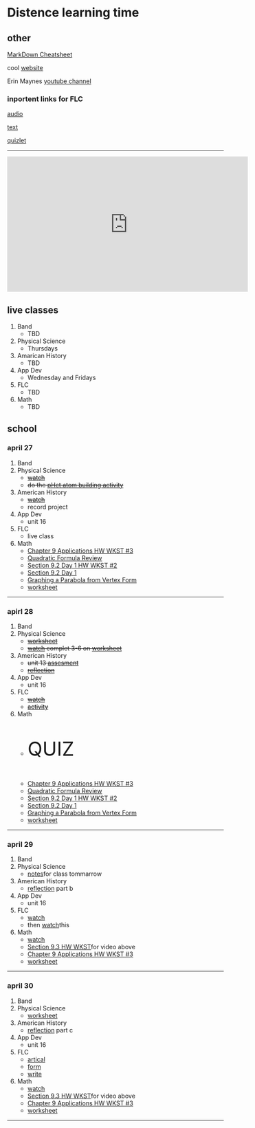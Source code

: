 <!--ha ha funny things
	There was a tragic event last night there was a kid named Jacob who spilled some mashed potatoes on his plate most people thought it was funny but the man who is making us write this did not find it funny, and this is that story. Before we start I would like to give a thesis about this topic. 
-->
# Distence learning time
## other
[MarkDown Cheatsheet](https://github.com/adam-p/markdown-here/wiki/Markdown-Cheatsheet "On Github")

cool [website](https://www.windows93.net "windows93")

Erin Maynes [youtube channel](https://www.youtube.com/channel/UCkH9EgsUJJhHA4SB_eg1g4g "youtube channel")

### inportent links for FLC
[audio](https://shakespeare.folger.edu/listen/romeo-and-juliet/ "audio")

[text](https://www.folgerdigitaltexts.org/html/Rom.html#line-1.1.0 "book")

[quizlet](https://quizlet.com/_6emoag?x=1jqt&i=13lg3c "quizlet")

***

<iframe width="560" height="315" src="https://www.youtube-nocookie.com/embed/QQ7mSpVyIJo" frameborder="0" allow="accelerometer; autoplay; encrypted-media; gyroscope; picture-in-picture" allowfullscreen></iframe>

## live classes
1. Band
	* TBD
2. Physical Science
	* Thursdays
3. Amarican History
	* TBD
4. App Dev
	* Wednesday and Fridays
5. FLC
	* TBD
6. Math
	* TBD

## school

### april 27
1. Band
2. Physical Science
	* ~~[watch](https://drive.google.com/file/d/1RtosPNMG_K_nOMIwtACNbJum_G40_N4F/view?usp=sharing "video")~~
	* ~~do the [pHet atom building activity](https://docs.google.com/document/d/1BhariZOllheBr52eptTrRjeesHtUOo7M_zB7ON76aHI/edit?usp=sharing "assiment")~~
3. American History
	* ~~[watch](https://uaschools.instructure.com/courses/4142/files/598155/download?wrap=1 "video")~~
	* record project
4. App Dev
	* unit 16
5. FLC
	* live class
6. Math
	* [Chapter 9 Applications HW WKST #3](https://uaschools.schoology.com/system/files/attachments/files/m/202004/course/2153651014/Quarter_4_Chapter_9_Applications_HW_WKST_3_5ea1caa1890cf.pdf "worksheet")
	* [Quadratic Formula Review](https://www.yumpu.com/en/document/read/43224976/134-hw-quadratic-formula-worksheet-intropdf "ban")
	* [Section 9.2 Day 1 HW WKST #2 ](https://uaschools.schoology.com/system/files/attachments/files/m/202004/course/2153651014/Algebra_Section_9.2_Day_1_HW_WKST_2_5e8f679c1feb6.pdf "worksheet")
	* [Section 9.2 Day 1]()
	* [Graphing a Parabola from Vertex Form](https://uaschools.schoology.com/system/files/attachments/files/m/202004/course/2153651014/Algebra_Section_9.2_Day_1_5e8cead80548d.pdf)
	* [worksheet](https://uaschools.schoology.com/system/files/attachments/files/m/202004/course/2153651014/Quarter_4_Chapter_9_Applications_HW_WKST_2_5ea1caa1433cc.pdf "worksheet")
---

### apirl 28
1. Band
2. Physical Science
	* ~~[worksheet](https://drive.google.com/file/d/0B7GiQq4i5D4oVjI0N1VUb3VvN0E/view?usp=sharing "whorksheet")~~
	* ~~[watch](https://drive.google.com/file/d/1_K01t8E5RwMPQO87oSbgLdfbSJ-JaS8j/view?usp=sharing "video") complet 3-6 on [worksheet](https://drive.google.com/file/d/0B7GiQq4i5D4oZW1zZ25RYU5UMk41OF94V3R3YlNvZ0Z5SjlF/view?usp=sharing "worksheet")~~
3. American History
	* ~~unit 13 [assesment](https://uaschools.instructure.com/courses/4142/assignments/39567)~~
	* ~~[reflection](https://docs.google.com/document/d/1yrA3bla3pw0Ru-NCUG0z2z9zJfrJyHAyPoeA2XQeg9s/edit?usp=sharing)~~
4. App Dev
	* unit 16
5. FLC
	* ~~[watch](https://uaschools.schoology.com/system/files/attachments/files/m/202004/course/2150433587/RJ_Recap_Video_Act_3_5ea496dbdfb1f.mp4 "video")~~
	* ~~[activity](https://docs.google.com/document/d/1n8G2b4F0YbdiZwHA6V-bfx0UpVJRKWLeKSmwxqY1WlA/edit?usp=sharing "worksheet")~~
6. Math
	* <p style="font-size: 45">QUIZ</p>
	* [Chapter 9 Applications HW WKST #3](https://uaschools.schoology.com/system/files/attachments/files/m/202004/course/2153651014/Quarter_4_Chapter_9_Applications_HW_WKST_3_5ea1caa1890cf.pdf "worksheet")
	* [Quadratic Formula Review](https://www.yumpu.com/en/document/read/43224976/134-hw-quadratic-formula-worksheet-intropdf "ban")
	* [Section 9.2 Day 1 HW WKST #2 ](https://uaschools.schoology.com/system/files/attachments/files/m/202004/course/2153651014/Algebra_Section_9.2_Day_1_HW_WKST_2_5e8f679c1feb6.pdf "worksheet")
	* [Section 9.2 Day 1](https://uaschools.schoology.com/system/files/attachments/files/m/202004/course/2153651014/Algebra_Section_9.2_Day_1_HW_WKST_5e8ced00393eb.pdf)
	* [Graphing a Parabola from Vertex Form](https://uaschools.schoology.com/system/files/attachments/files/m/202004/course/2153651014/Algebra_Section_9.2_Day_1_5e8cead80548d.pdf)
	* [worksheet](https://uaschools.schoology.com/system/files/attachments/files/m/202004/course/2153651014/Quarter_4_Chapter_9_Applications_HW_WKST_2_5ea1caa1433cc.pdf "worksheet")
---

### april 29
1. Band
2. Physical Science
	* [notes](https://drive.google.com/file/d/0B7GiQq4i5D4oQTEtanBhbU42SWxRS1BxZGRySDJQcVd3M1JZ/view?usp=sharing "worksheet")for class tommarrow
3. American History
	* [reflection](https://docs.google.com/document/d/1yrA3bla3pw0Ru-NCUG0z2z9zJfrJyHAyPoeA2XQeg9s/edit?usp=sharing) part b
4. App Dev
	* unit 16
5. FLC
	* [watch](https://edpuzzle.com/assignments/5ea349f432f4e43f105ed949/watch "video")
	* then [watch](https://edpuzzle.com/assignments/5ea46f941340e13f257f4f67/watch)this
6. Math
	* [watch](https://www.youtube.com/watch?v=EFFTtA8WGyM "video")
	* [Section 9.3 HW WKST](https://uaschools.schoology.com/system/files/attachments/files/m/202004/course/2153651014/Quarter_4_Section_9.3_HW_WKST_5ea86860b46ea.pdf "worksheet")for video above
	* [Chapter 9 Applications HW WKST #3](https://uaschools.schoology.com/system/files/attachments/files/m/202004/course/2153651014/Quarter_4_Chapter_9_Applications_HW_WKST_3_5ea1caa1890cf.pdf "worksheet")
	* [worksheet](https://uaschools.schoology.com/system/files/attachments/files/m/202004/course/2153651014/Quarter_4_Chapter_9_Applications_HW_WKST_2_5ea1caa1433cc.pdf "worksheet")
---

### april 30
1. Band
2. Physical Science
	* [worksheet](https://docs.google.com/document/d/1JZHtKTVKZtrXB7lrNEAf3YLzcLtP-NlT-lzOsWFu3Js/edit?usp=sharing "worksheet")
3. American History
	* [reflection](https://docs.google.com/document/d/1yrA3bla3pw0Ru-NCUG0z2z9zJfrJyHAyPoeA2XQeg9s/edit?usp=sharing) part c
4. App Dev
	* unit 16
5. FLC
	* [artical](https://uaschools.schoology.com/system/files/attachments/files/m/202004/course/2150433587/April_30th_article-_social-distancing-advice-astronauts-2001007420-article_only_5ea49700007dc.pdf)
	* [form](https://forms.gle/eHjVSZhtRAFTHHh39 "form")
	* [write](https://docs.google.com/document/d/1w7yI7555T6YL9ts-08wQdTiFG1eAyYXsvXEWhd6QSoU/edit?usp=sharing)
6. Math
	* [watch](https://www.youtube.com/watch?v=EFFTtA8WGyM "video")
	* [Section 9.3 HW WKST](https://uaschools.schoology.com/system/files/attachments/files/m/202004/course/2153651014/Quarter_4_Section_9.3_HW_WKST_5ea86860b46ea.pdf "worksheet")for video above
	* [Chapter 9 Applications HW WKST #3](https://uaschools.schoology.com/system/files/attachments/files/m/202004/course/2153651014/Quarter_4_Chapter_9_Applications_HW_WKST_3_5ea1caa1890cf.pdf "worksheet")
	* [worksheet](https://uaschools.schoology.com/system/files/attachments/files/m/202004/course/2153651014/Quarter_4_Chapter_9_Applications_HW_WKST_2_5ea1caa1433cc.pdf "worksheet")
---

<!--

### copy
1. Band
2. Physical Science
3. American History
4. App Dev
5. FLC
6. Math
---

-->
